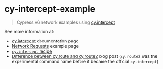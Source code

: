# cy-intercept-example
> Cypress v6 network examples using [cy.intercept](https://on.cypress.io/intercept)

See more information at:
- [cy.intercept](https://on.cypress.io/intercept) documentation page
- [Network Requests](https://example.cypress.io/commands/network-requests) example page
- [`cy.intercept` recipe](https://github.com/cypress-io/cypress-example-recipes#stubbing-and-spying)
- [Difference between cy.route and cy.route2](https://glebbahmutov.com/blog/cy-route-vs-route2/) blog post (`cy.route2` was the experimental command name before it became the official `cy.intercept`)
